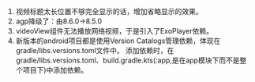 1. 视频标题太长位置不够完全显示的话，增加省略显示的效果。
2. agp降级了：由8.6.0->8.5.0
3. videoView组件无法播放网络视频，于是引入了ExoPlayer依赖。
4. 新版本的android项目都是使用Version Catalogs管理依赖，体现在gradle/libs.versions.toml文件中。
添加依赖时，在gradle/libs.versions.toml、build.gradle.kts(:app,是在app模块下而不是整个项目下)中添加依赖。
